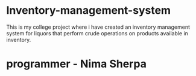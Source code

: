 # Inventory-management-system
This is my college project where i have created an inventory management system for liquors that perform crude operations on products available in inventory.
<br>
<h1>programmer - Nima Sherpa</h1>
